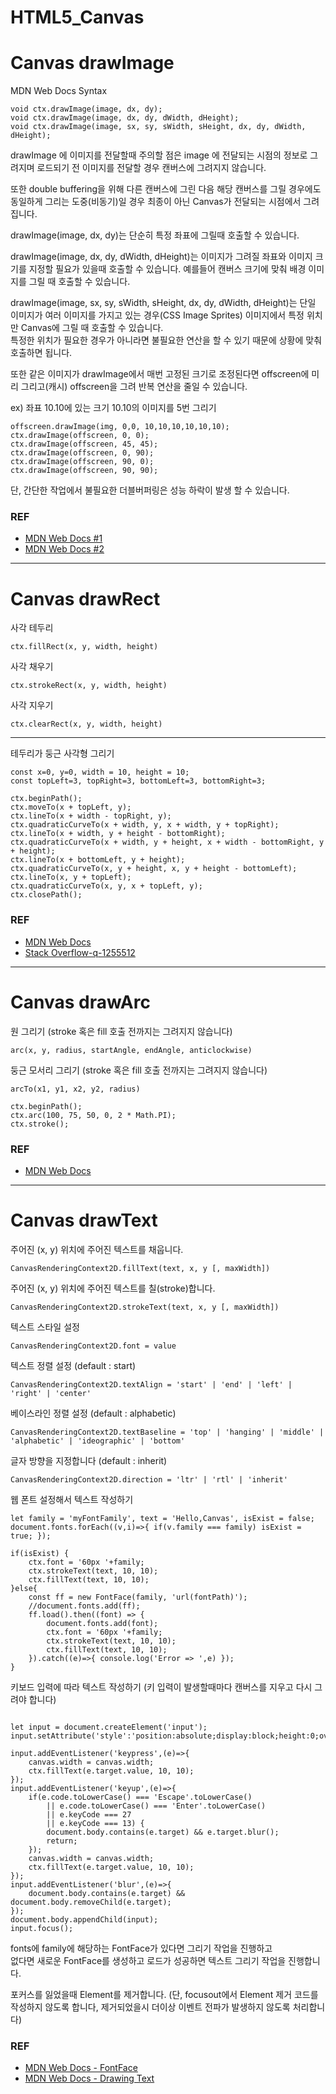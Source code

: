 # HTML5_Canvas

# Canvas drawImage

MDN Web Docs Syntax
```
void ctx.drawImage(image, dx, dy);
void ctx.drawImage(image, dx, dy, dWidth, dHeight);
void ctx.drawImage(image, sx, sy, sWidth, sHeight, dx, dy, dWidth, dHeight);
```

drawImage 에 이미지를 전달할때 주의할 점은 image 에 전달되는 시점의 정보로 그려지며  로드되기 전 이미지를 전달할 경우 캔버스에 그려지지 않습니다.   

또한 double buffering을 위해 다른 캔버스에 그린 다음 해당 캔버스를 그릴 경우에도 동일하게 그리는 도중(비동기)일 경우 최종이 아닌 Canvas가 전달되는 시점에서 그려집니다.   

drawImage(image, dx, dy)는 단순히 특정 좌표에 그릴때 호출할 수 있습니다.   

drawImage(image, dx, dy, dWidth, dHeight)는 이미지가 그려질 좌표와 이미지 크기를 지정할 필요가 있을때 호출할 수 있습니다. 예를들어 캔버스 크기에 맞춰 배경 이미지를 그릴 때 호출할 수 있습니다.   

drawImage(image, sx, sy, sWidth, sHeight, dx, dy, dWidth, dHeight)는  단일 이미지가 여러 이미지를 가지고 있는 경우(CSS Image Sprites) 이미지에서 특정 위치만 Canvas에 그릴 때 호출할 수 있습니다.   
특정한 위치가 필요한 경우가 아니라면 불필요한 연산을 할 수 있기 때문에 상황에 맞춰 호출하면 됩니다.   

또한 같은 이미지가 drawImage에서 매번 고정된 크기로 조정된다면 offscreen에 미리 그리고(캐시) offscreen을 그려 반복 연산을 줄일 수 있습니다.   

ex) 좌표 10.10에 있는 크기 10.10의 이미지를 5번 그리기
```  
offscreen.drawImage(img, 0,0, 10,10,10,10,10,10);
ctx.drawImage(offscreen, 0, 0);
ctx.drawImage(offscreen, 45, 45);
ctx.drawImage(offscreen, 0, 90);
ctx.drawImage(offscreen, 90, 0);
ctx.drawImage(offscreen, 90, 90);
```

단, 간단한 작업에서 불필요한 더블버퍼링은 성능 하락이 발생 할 수 있습니다.

### REF
* [MDN Web Docs #1](https://developer.mozilla.org/ko/docs/Web/API/Canvas_API/Tutorial/Optimizing_canvas)
* [MDN Web Docs #2](https://developer.mozilla.org/en-US/docs/Web/API/CanvasRenderingContext2D/drawImage)

- - - - -

# Canvas drawRect

사각 테두리
```
ctx.fillRect(x, y, width, height)
```

사각 채우기
```
ctx.strokeRect(x, y, width, height)
```

사각 지우기
```
ctx.clearRect(x, y, width, height)
```

- - - - -

테두리가 둥근 사각형 그리기
```
const x=0, y=0, width = 10, height = 10;
const topLeft=3, topRight=3, bottomLeft=3, bottomRight=3;

ctx.beginPath();
ctx.moveTo(x + topLeft, y);
ctx.lineTo(x + width - topRight, y);
ctx.quadraticCurveTo(x + width, y, x + width, y + topRight);
ctx.lineTo(x + width, y + height - bottomRight);
ctx.quadraticCurveTo(x + width, y + height, x + width - bottomRight, y + height);
ctx.lineTo(x + bottomLeft, y + height);
ctx.quadraticCurveTo(x, y + height, x, y + height - bottomLeft);
ctx.lineTo(x, y + topLeft);
ctx.quadraticCurveTo(x, y, x + topLeft, y);
ctx.closePath();
```

### REF
* [MDN Web Docs](https://developer.mozilla.org/ko/docs/Web/API/Canvas_API/Tutorial/Drawing_shapes)
* [Stack Overflow-q-1255512](https://stackoverflow.com/questions/1255512/how-to-draw-a-rounded-rectangle-using-html-canvas)

- - - - -

# Canvas drawArc

원 그리기 (stroke 혹은 fill 호출 전까지는 그려지지 않습니다)
```
arc(x, y, radius, startAngle, endAngle, anticlockwise)
```

둥근 모서리 그리기 (stroke 혹은 fill 호출 전까지는 그려지지 않습니다)
```
arcTo(x1, y1, x2, y2, radius)
```

```
ctx.beginPath();
ctx.arc(100, 75, 50, 0, 2 * Math.PI);
ctx.stroke();
```

### REF
* [MDN Web Docs](https://developer.mozilla.org/en-US/docs/Web/API/CanvasRenderingContext2D/arc)

- - - - -

# Canvas drawText

주어진 (x, y) 위치에 주어진 텍스트를 채웁니다.
```
CanvasRenderingContext2D.fillText(text, x, y [, maxWidth])
```

주어진 (x, y) 위치에 주어진 텍스트를 칠(stroke)합니다.
```
CanvasRenderingContext2D.strokeText(text, x, y [, maxWidth])
```

텍스트 스타일 설정
```
CanvasRenderingContext2D.font = value
```

텍스트 정렬 설정 (default : start)
```
CanvasRenderingContext2D.textAlign = 'start' | 'end' | 'left' | 'right' | 'center'
```

베이스라인 정렬 설정 (default : alphabetic)
```
CanvasRenderingContext2D.textBaseline = 'top' | 'hanging' | 'middle' | 'alphabetic' | 'ideographic' | 'bottom'
```

글자 방향을 지정합니다 (default : inherit)
```
CanvasRenderingContext2D.direction = 'ltr' | 'rtl' | 'inherit'
```

웹 폰트 설정해서 텍스트 작성하기
```
let family = 'myFontFamily', text = 'Hello,Canvas', isExist = false;
document.fonts.forEach((v,i)=>{ if(v.family === family) isExist = true; });

if(isExist) {
    ctx.font = '60px '+family;
    ctx.strokeText(text, 10, 10);
    ctx.fillText(text, 10, 10);
}else{
    const ff = new FontFace(family, 'url(fontPath)');
    //document.fonts.add(ff);
    ff.load().then((font) => {
        document.fonts.add(font);
        ctx.font = '60px '+family;
        ctx.strokeText(text, 10, 10);
        ctx.fillText(text, 10, 10);
    }).catch((e)=>{ console.log('Error => ',e) });
}
```

키보드 입력에 따라 텍스트 작성하기 (키 입력이 발생할때마다 캔버스를 지우고 다시 그려야 합니다)
```

let input = document.createElement('input');
input.setAttribute('style':'position:absolute;display:block;height:0;overflow:hidden;');

input.addEventListener('keypress',(e)=>{
    canvas.width = canvas.width;
    ctx.fillText(e.target.value, 10, 10);
});
input.addEventListener('keyup',(e)=>{
    if(e.code.toLowerCase() === 'Escape'.toLowerCase() 
        || e.code.toLowerCase() === 'Enter'.toLowerCase()
        || e.keyCode === 27
        || e.keyCode === 13) {
        document.body.contains(e.target) && e.target.blur();
        return;
    });
    canvas.width = canvas.width;
    ctx.fillText(e.target.value, 10, 10);
});
input.addEventListener('blur',(e)=>{
    document.body.contains(e.target) && document.body.removeChild(e.target);
});
document.body.appendChild(input);
input.focus();
```

fonts에 family에 해당하는 FontFace가 있다면 그리기 작업을 진행하고   
없다면 새로운 FontFace를 생성하고 로드가 성공하면 텍스트 그리기 작업을 진행합니다.

포커스를 잃었을때 Element를 제거합니다. (단, focusout에서 Element 제거 코드를 작성하지 않도록 합니다, 제거되었을시 더이상 이벤트 전파가 발생하지 않도록 처리합니다)

### REF
* [MDN Web Docs - FontFace](https://developer.mozilla.org/en-US/docs/Web/API/FontFace)
* [MDN Web Docs - Drawing Text](https://developer.mozilla.org/ko/docs/Web/API/Canvas_API/Tutorial/Drawing_text)